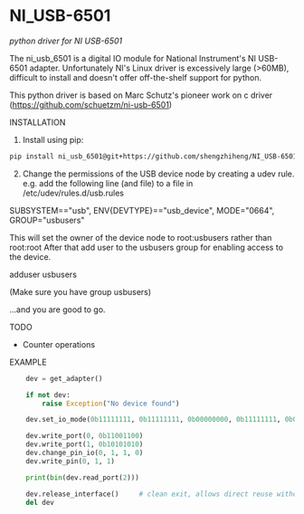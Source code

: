 NI_USB-6501
===========

<i>python driver for NI USB-6501</i>

The ni_usb_6501 is a digital IO module for National Instrument's NI USB-6501 adapter.
Unfortunately NI's Linux driver is excessively large (>60MB), difficult to install
and doesn't offer off-the-shelf support for python.

This python driver is based on Marc Schutz's pioneer work on c driver
(https://github.com/schuetzm/ni-usb-6501)

INSTALLATION

1. Install using pip: 
```bash
pip install ni_usb_6501@git+https://github.com/shengzhiheng/NI_USB-6501
```

2. Change the permissions of the USB device node by creating a udev rule.
e.g. add the following line (and file) to a file in /etc/udev/rules.d/usb.rules

  SUBSYSTEM=="usb", ENV{DEVTYPE}=="usb_device", MODE="0664", GROUP="usbusers"

  This will set the owner of the device node to root:usbusers rather than root:root
  After that add user to the usbusers group for enabling access to the device.

  adduser _<user>_ usbusers

  (Make sure you have group usbusers)

...and you are good to go.

TODO
- Counter operations

EXAMPLE

```python
    dev = get_adapter()

    if not dev:
        raise Exception("No device found")

    dev.set_io_mode(0b11111111, 0b11111111, 0b00000000, 0b11111111, 0b00000000, 0b00000000)

    dev.write_port(0, 0b11001100)
    dev.write_port(1, 0b10101010)
    dev.change_pin_io(0, 1, 1, 0)
    dev.write_pin(0, 1, 1)

    print(bin(dev.read_port(2)))

    dev.release_interface()     # clean exit, allows direct reuse without to replug the ni6501
    del dev
```
